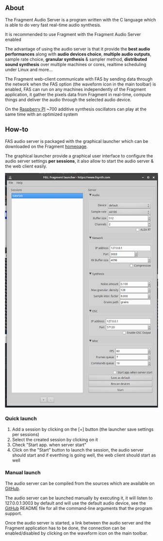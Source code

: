 ## About

The Fragment Audio Server is a program written with the C language which is able to do very fast real-time audio synthesis.

It is recommended to use Fragment with the Fragment Audio Server enabled

The advantage of using the audio server is that it provide the **best audio performances** along with **audio devices choice**, **multiple audio outputs**, sample rate choice, **granular synthesis** & sampler method, **distributed sound synthesis** over multiple machines or cores, realtime scheduling under Linux and more...

The Fragment web-client communicate with FAS by sending data through the network when the FAS option (the waveform icon in the main toolbar) is enabled, FAS can run on any machines independently of the Fragment application, it gather the pixels data from Fragment in real-time, compute things and deliver the audio through the selected audio device.

On the [Raspberry PI](https://www.raspberrypi.org) ~700 additive synthesis oscillators can play at the same time with an optimized system

## How-to

FAS audio server is packaged with the graphical launcher which can be downloaded on the Fragment [homepage](https://www.fsynth.com/).

The graphical launcher provide a graphical user interface to configure the audio server settings **per sessions**, it also allow to start the audio server & the web client easily.

![FGL: Fragment Graphical Launcher](images/fgl.png)

### Quick launch

1. Add a session by clicking on the [+] button (the launcher save settings per sessions)
2. Select the created session by clicking on it
3. Check "Start app. when server start"
4. Click on the "Start" button to launch the session, the audio server should start and if everthing is going well, the web client should start as well

### Manual launch

The audio server can be compiled from the sources which are available on [GitHub](https://github.com/grz0zrg/fas).

The audio server can be launched manually by executing it, it will listen to 127.0.0.1:3003 by default and will use the default audio device, see the [GitHub](https://github.com/grz0zrg/fas) README file for all the command-line arguments that the program support.

Once the audio server is started, a link between the audio server and the Fragment application has to be done, the connection can be enabled/disabled by clicking on the waveform icon on the main toolbar.